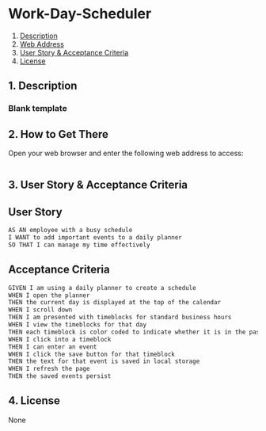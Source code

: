 # Work-Day-Scheduler

1. [ Description ](#desc)
2. [ Web Address ](#web-address)
3. [ User Story & Acceptance Criteria ](#us&uc)
4. [ License ](#license)

<a name="desc"></a>
## 1. Description

### Blank template



## 2. How to Get There

Open your web browser and enter the following web address to access:

```html

```

<a name="us&uc"></a>
## 3. User Story & Acceptance Criteria


## User Story

```md
AS AN employee with a busy schedule
I WANT to add important events to a daily planner
SO THAT I can manage my time effectively
```

## Acceptance Criteria

```md
GIVEN I am using a daily planner to create a schedule
WHEN I open the planner
THEN the current day is displayed at the top of the calendar
WHEN I scroll down
THEN I am presented with timeblocks for standard business hours
WHEN I view the timeblocks for that day
THEN each timeblock is color coded to indicate whether it is in the past, present, or future
WHEN I click into a timeblock
THEN I can enter an event
WHEN I click the save button for that timeblock
THEN the text for that event is saved in local storage
WHEN I refresh the page
THEN the saved events persist
```

<a name="license"></a>
## 4. License
None

<!-- Found this template of a README file online on Google, used previously on past challenge -->
